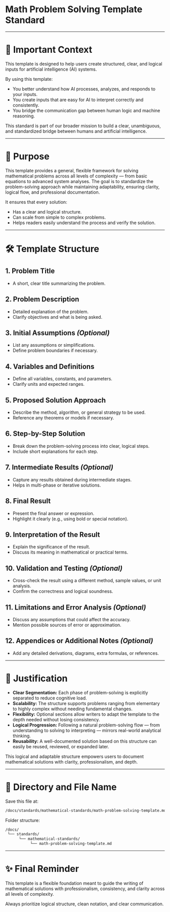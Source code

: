 # Math Problem Solving Template Standard

---

# 📢 Important Context

This template is designed to help users create structured, clear, and logical inputs for artificial intelligence (AI) systems.

By using this template:
- You better understand how AI processes, analyzes, and responds to your inputs.
- You create inputs that are easy for AI to interpret correctly and consistently.
- You bridge the communication gap between human logic and machine reasoning.

This standard is part of our broader mission to build a clear, unambiguous, and standardized bridge between humans and artificial intelligence.

---

# 🎯 Purpose

This template provides a general, flexible framework for solving mathematical problems across all levels of complexity — from basic equations to advanced system analyses. The goal is to standardize the problem-solving approach while maintaining adaptability, ensuring clarity, logical flow, and professional documentation.

It ensures that every solution:
- Has a clear and logical structure.
- Can scale from simple to complex problems.
- Helps readers easily understand the process and verify the solution.

---

# 🛠️ Template Structure

## 1. Problem Title
- A short, clear title summarizing the problem.

## 2. Problem Description
- Detailed explanation of the problem.
- Clarify objectives and what is being asked.

## 3. Initial Assumptions *(Optional)*
- List any assumptions or simplifications.
- Define problem boundaries if necessary.

## 4. Variables and Definitions
- Define all variables, constants, and parameters.
- Clarify units and expected ranges.

## 5. Proposed Solution Approach
- Describe the method, algorithm, or general strategy to be used.
- Reference any theorems or models if necessary.

## 6. Step-by-Step Solution
- Break down the problem-solving process into clear, logical steps.
- Include short explanations for each step.

## 7. Intermediate Results *(Optional)*
- Capture any results obtained during intermediate stages.
- Helps in multi-phase or iterative solutions.

## 8. Final Result
- Present the final answer or expression.
- Highlight it clearly (e.g., using bold or special notation).

## 9. Interpretation of the Result
- Explain the significance of the result.
- Discuss its meaning in mathematical or practical terms.

## 10. Validation and Testing *(Optional)*
- Cross-check the result using a different method, sample values, or unit analysis.
- Confirm the correctness and logical soundness.

## 11. Limitations and Error Analysis *(Optional)*
- Discuss any assumptions that could affect the accuracy.
- Mention possible sources of error or approximation.

## 12. Appendices or Additional Notes *(Optional)*
- Add any detailed derivations, diagrams, extra formulas, or references.

---

# 🧠 Justification

- **Clear Segmentation:** Each phase of problem-solving is explicitly separated to reduce cognitive load.
- **Scalability:** The structure supports problems ranging from elementary to highly complex without needing fundamental changes.
- **Flexibility:** Optional sections allow writers to adapt the template to the depth needed without losing consistency.
- **Logical Progression:** Following a natural problem-solving flow — from understanding to solving to interpreting — mirrors real-world analytical thinking.
- **Reusability:** A well-documented solution based on this structure can easily be reused, reviewed, or expanded later.

This logical and adaptable structure empowers users to document mathematical solutions with clarity, professionalism, and depth.

---

# 📂 Directory and File Name

Save this file at:
```bash
/docs/standards/mathematical-standards/math-problem-solving-template.md
```

Folder structure:
```bash
/docs/
 └── standards/
      └── mathematical-standards/
           └── math-problem-solving-template.md
```

---

# ✨ Final Reminder

This template is a flexible foundation meant to guide the writing of mathematical solutions with professionalism, consistency, and clarity across all levels of complexity.

Always prioritize logical structure, clean notation, and clear communication.
